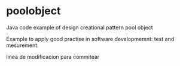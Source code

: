 poolobject
==========

Java code example of  design creational pattern pool object

Example to apply good practise in software developmemnt: test and mesurement.

linea de modificacion para commitear
